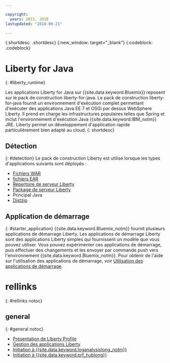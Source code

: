 ```yaml
---

copyright:
  years: 2015, 2018
lastupdated: "2018-06-21"

---
```


{:shortdesc: .shortdesc}
{:new_window: target="_blank"}
{:codeblock: .codeblock}

# Liberty for Java
{: #liberty_runtime}

Les applications Liberty for Java sur {{site.data.keyword.Bluemix}} reposent sur le pack de construction liberty-for-java. Le pack de construction liberty-for-java fournit un environnement d'exécution complet permettant d'exécuter des applications Java EE 7 et OSGi par dessus WebSphere Liberty. Il prend en charge les infrastructures populaires telles que Spring et inclut l'environnement d'exécution Java {{site.data.keyword.IBM_notm}} JRE. Liberty permet un développement d'application rapide particulièrement bien adapté au cloud.
{: shortdesc}

## Détection
{: #detection}
Le pack de construction Liberty est utilisé lorsque les types d'applications suivants sont déployés :
* [Fichiers WAR](optionsForPushing.html#stand_alone_apps)
* [fichiers EAR](optionsForPushing.html#stand_alone_apps)
* [Répertoire de serveur Liberty](optionsForPushing.html#server_directory)
* [Package de serveur Liberty](optionsForPushing.html#packaged_server)
* Principal Java
* [Distzip](https://github.com/cloudfoundry/ibm-websphere-liberty-buildpack/blob/master/docs/container-distZip.md)

## Application de démarrage
{: #starter_application}
{{site.data.keyword.Bluemix_notm}} fournit plusieurs applications de démarrage Liberty.  Les applications de démarrage Liberty sont des applications Liberty simples qui fournissent un modèle que vous pouvez utiliser. Vous pouvez expérimenter ces applications de démarrage, puis effectuer des changements et les envoyer par commande push vers l'environnement {{site.data.keyword.Bluemix_notm}}.  Pour obtenir de l'aide sur l'utilisation des applications de démarrage, voir [Utilisation des applications de démarrage](../common/starter_app_usage.html).

# rellinks
{: #rellinks notoc}
## general
{: #general notoc}
* [Présentation de Liberty Profile](http://www-01.ibm.com/support/knowledgecenter/SSAW57_8.5.5/com.ibm.websphere.wlp.nd.doc/ae/cwlp_about.html)
* [Gestion des applications Liberty](../common/app_mng.html#Utilities)
* [Initiation à {{site.data.keyword.loganalysislong_notm}}](/docs/services/CloudLogAnalysis/index.html)
* [Initiation à {{site.data.keyword.prf_hublong}}](/docs/services/AvailabilityMonitoring/index.html)
